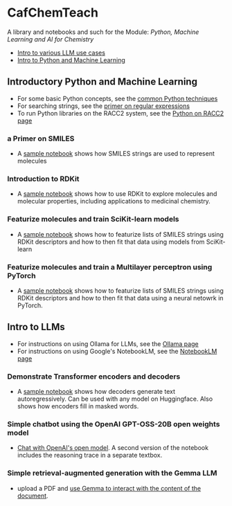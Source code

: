 # CafChemTeach
A library and notebooks and such for the Module: *Python, Machine Learning and AI for Chemistry*

- [Intro to various LLM use cases](#intro-to-llms) 
- [Intro to Python and Machine Learning](#introductory-python-and-machine-learning)

## Introductory Python and Machine Learning

- For some basic Python concepts, see the [common Python techniques](https://github.com/MauricioCafiero/CafChemTeach/blob/main/python_basics.md)<br>
- For searching strings, see the [primer on regular expressions](https://github.com/MauricioCafiero/CafChem/blob/main/regex.md) <br>
- To run Python libraries on the RACC2 system, see the [Python on RACC2 page](https://github.com/MauricioCafiero/CafChemTeach/blob/main/run_python_racc.md) <br>

### a Primer on SMILES
- A [sample notebook](https://github.com/MauricioCafiero/CafChemTeach/blob/main/notebooks/SMILES_primer_CafChem.ipynb) shows how SMILES strings are used to represent molecules

### Introduction to RDKit
- A [sample notebook](https://github.com/MauricioCafiero/CafChemTeach/blob/main/notebooks/RDKit_intro_CafChem.ipynb) shows how to use RDKit to explore molecules and molecular properties, including applications to medicinal chemistry. 

### Featurize molecules and train SciKit-learn models
- A [sample notebook](https://github.com/MauricioCafiero/CafChemTeach/blob/main/notebooks/Featurizing_SKLearn_CafChem.ipynb) shows how to featurize lists of SMILES strings using RDKit descriptors and how to then fit that data using models from SciKit-learn

### Featurize molecules and train a Multilayer perceptron using PyTorch
- A [sample notebook](https://github.com/MauricioCafiero/CafChemTeach/blob/main/notebooks/BasicMLP_CafChem.ipynb) shows how to featurize lists of SMILES strings using RDKit descriptors and how to then fit that data using a neural netowrk in PyTorch.


## Intro to LLMs

- For instructions on using Ollama for LLMs, see the [Ollama page](https://github.com/MauricioCafiero/CafChemTeach/blob/main/using_ollama.md) <br>
- For instructions on using Google's NotebookLM, see the [NotebookLM page](https://github.com/MauricioCafiero/CafChemTeach/blob/main/notebookLM.md) <br>

### Demonstrate Transformer encoders and decoders
- A [sample notebook](https://github.com/MauricioCafiero/CafChemTeach/blob/main/notebooks/Transformers_demo_CafChem.ipynb) shows how decoders generate text autoregressively. Can be used with any model on Huggingface. Also shows how encoders fill in masked words.

### Simple chatbot using the OpenAI GPT-OSS-20B open weights model
- [Chat with OpenAI's open model](https://github.com/MauricioCafiero/CafChemTeach/blob/main/notebooks/OpenAI_Chatbot_CafChem.ipynb). A second version of the notebook includes the reasoning trace in a separate textbox.

### Simple retrieval-augmented generation with the Gemma LLM
- upload a PDF and [use Gemma to interact with the content of the document](https://github.com/MauricioCafiero/CafChemTeach/blob/main/notebooks/Simple_Rag_Chat_CafChem.ipynb).
